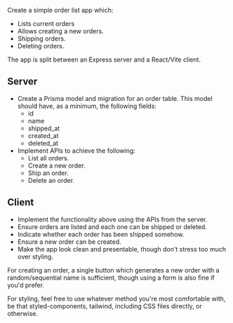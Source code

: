 Create a simple order list app which:

* Lists current orders
* Allows creating a new orders.
* Shipping orders.
* Deleting orders.

The app is split between an Express server and a React/Vite client.

## Server

* Create a Prisma model and migration for an order table. This model should have, as a minimum, the following fields:
  * id
  * name
  * shipped_at
  * created_at
  * deleted_at
* Implement APIs to achieve the following:
  * List all orders.
  * Create a new order.
  * Ship an order.
  * Delete an order.

## Client

* Implement the functionality above using the APIs from the server.
* Ensure orders are listed and each one can be shipped or deleted.
* Indicate whether each order has been shipped somehow.
* Ensure a new order can be created.
* Make the app look clean and presentable, though don't stress too much over styling.

For creating an order, a single button which generates a new order with a random/sequential name is sufficient,
though using a form is also fine if you'd prefer.

For styling, feel free to use whatever method you're most comfortable with, be that styled-components, tailwind,
including CSS files directly, or otherwise.
